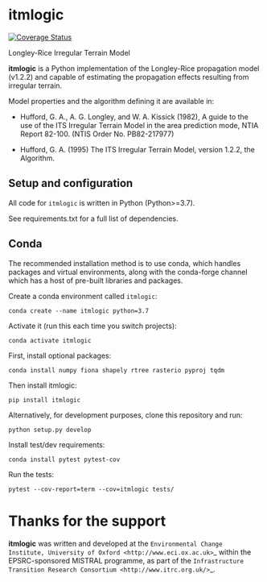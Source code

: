 itmlogic
====
[![Coverage Status](https://coveralls.io/repos/github/edwardoughton/itmlogic/badge.svg?branch=master)](https://coveralls.io/github/edwardoughton/itmlogic?branch=master)

Longley-Rice Irregular Terrain Model

**itmlogic** is a Python implementation of the Longley-Rice propagation model
(v1.2.2) and capable of estimating the propagation effects resulting from
irregular terrain.

Model properties and the algorithm defining it are available in:

* Hufford, G. A., A. G. Longley, and W. A. Kissick (1982), A guide    to the use of the ITS Irregular Terrain Model in the area
  prediction mode, NTIA Report 82-100. (NTIS Order No. PB82-217977)

* Hufford, G. A. (1995) The ITS Irregular Terrain Model, version
  1.2.2, the Algorithm.

Setup and configuration
-----------------------

All code for ``itmlogic`` is written in Python (Python>=3.7).

See requirements.txt for a full list of dependencies.

Conda
-----

The recommended installation method is to use conda, which handles packages and virtual environments, along with the conda-forge channel which has a host of pre-built libraries and packages.

Create a conda environment called ``itmlogic``:

    conda create --name itmlogic python=3.7

Activate it (run this each time you switch projects):

    conda activate itmlogic

First, install optional packages:

    conda install numpy fiona shapely rtree rasterio pyproj tqdm

Then install itmlogic:

    pip install itmlogic

Alternatively, for development purposes, clone this repository and run:

    python setup.py develop

Install test/dev requirements:

    conda install pytest pytest-cov

Run the tests:

    pytest --cov-report=term --cov=itmlogic tests/

Thanks for the support
======================

**itmlogic** was written and developed at the `Environmental Change Institute, University of Oxford <http://www.eci.ox.ac.uk>`_ within the EPSRC-sponsored MISTRAL programme, as part of the `Infrastructure Transition Research Consortium <http://www.itrc.org.uk/>`_.
